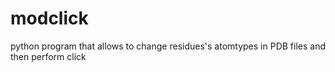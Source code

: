 # modclick
python program that allows to change residues's atomtypes in PDB files and then perform click
